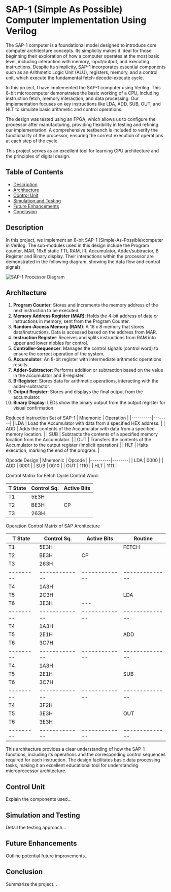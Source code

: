 # SAP-1 (Simple As Possible) Computer Implementation Using Verilog

The SAP-1 computer is a foundational model designed to introduce core computer architecture concepts. Its simplicity makes it ideal for those beginning their exploration of how a computer operates at the most basic level, including interaction with memory, input/output, and executing instructions. Despite its simplicity, SAP-1 incorporates essential components such as an Arithmetic Logic Unit (ALU), registers, memory, and a control unit, which execute the fundamental fetch-decode-execute cycle.

In this project, I have implemented the SAP-1 computer using Verilog. This 8-bit microcomputer demonstrates the basic working of a CPU, including instruction fetch, memory interaction, and data processing. Our implementation focuses on key instructions like LDA, ADD, SUB, OUT, and HLT to simulate basic arithmetic and control operations.

The design was tested using an FPGA, which allows us to configure the processor after manufacturing, providing flexibility in testing and refining our implementation. A comprehensive testbench is included to verify the functionality of the processor, ensuring the correct execution of operations at each step of the cycle.

This project serves as an excellent tool for learning CPU architecture and the principles of digital design.

## Table of Contents
- [Description](#project-overview)
- [Architecture](#key-features)
- [Control Unit](#control_unit)
- [Simulation and Testing](#simulation-and-testing)
- [Future Enhancements](#future-enhancements)
- [Conclusion](#conclusion)


## Description
In this project, we implement an 8-bit SAP-1 (Simple-As-Possible)computer in Verilog. The sub-modules used in this design include the Program counter, MAR, 16x8 static TTL RAM, IR, Accumulator, Adder/subtractor, B Register and Binary display. Their interactions within the processor are demonstrated in the following diagram, showing the data flow and control signals

![SAP-1 Processor Diagram](https://blogger.googleusercontent.com/img/b/R29vZ2xl/AVvXsEje-5qfLwK7MbSywZJXEEuvJJCN6Hww3ECKz3Ho6ayLmj1W5CxNARhY2BN7cgFLTc0j8ITa5hxnbOFHNQsxC2kDAIUI64fvfCerC2Ver6KOgI6ljXBTpJq6jt_uJLjUrzUFWbjTvT9T8Xc/s1600/image1.jpeg)

## Architecture
1. **Program Counter**: Stores and increments the memory address of the next instruction to be executed.
2. **Memory Address Register (MAR)**: Holds the 4-bit address of data or instructions in memory, sent from the Program Counter.
3. **Random-Access Memory (RAM)**: A 16 x 8 memory that stores data/instructions. Data is accessed based on the address from MAR.
4. **Instruction Register**: Receives and splits instructions from RAM into upper and lower nibbles for control.
5. **Controller-Sequencer**: Manages the control signals (control word) to ensure the correct operation of the system.
6. **Accumulator**: An 8-bit register with intermediate arithmetic operations results.
7. **Adder-Subtractor**: Performs addition or subtraction based on the value in the accumulator and B-register.
8. **B-Register**: Stores data for arithmetic operations, interacting with the adder-subtractor.
9. **Output Register**: Stores and displays the final output from the accumulator.
10. **Binary Display**: LEDs show the binary output from the output register for visual confirmation.


Reduced Instruction Set of SAP-1
| Mnemonic | Operation |
|----------|--------|
| LDA      | Load the Accumulator with data from a specified HEX address.   |
| ADD      | Adds the contents of the Accumulator with data from a specified memory location.  |
| SUB      | Subtracts the contents of a specified memory location from the Accumulator.   |
| OUT      | Transfers the contents of the Accumulator to the output register (implicit operation)   |
| HLT      | Halts execution, marking the end of the program.   |

Opcode Design
| Mnemonic | Opcode |
|----------|--------|
| LDA      | 0000   |
| ADD      | 0001   |
| SUB      | 0010   |
| OUT      | 1110   |
| HLT      | 1111   |

Control Matrix for Fetch Cycle
Control Word:

| T State | Control Sq. | Active Bits |
|---------|--------------|-------------|
| T1      | 5E3H        |             |
| T2      | BE3H        | CP          |
| T3      | 263H        |             |

Operation Control Matrix of SAP Architecture

| T State | Control Sq. | Active Bits | Routine      |
|---------|-------------|-------------|--------------|
| T1      | 5E3H        |             | FETCH        |
| T2      | BE3H        | CP          |              |
| T3      | 263H        |             |              |
|---------|-------------|-------------|--------------|
| T4      | 1A3H        |             |              |
| T5      | 2C3H        |             | LDA          |
| T6      | 3E3H        | ---         |              |
|---------|-------------|-------------|--------------|
| T4      | 1A3H        |             |              |
| T5      | 2E1H        |             | ADD          |
| T6      | 3C7H        |             |              |
|---------|-------------|-------------|--------------|
| T4      | 1A3H        |             |              |
| T5      | 2E1H        |             | SUB          |
| T6      | 3C7H        |             |              |
|---------|-------------|-------------|--------------|
| T4      | 3F2H        |             |              |
| T5      | 3E3H        |             | OUT          |
| T6      | 3E3H        |             |              |
|---------|-------------|-------------|--------------|


This architecture provides a clear understanding of how the SAP-1 functions, including its operations and the corresponding control sequences required for each instruction. The design facilitates basic data processing tasks, making it an excellent educational tool for understanding microprocessor architecture.

## Control Unit
Explain the components used...

## Simulation and Testing
Detail the testing approach...

## Future Enhancements
Outline potential future improvements...

## Conclusion
Summarize the project...
